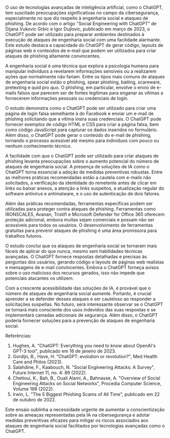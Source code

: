 O uso de tecnologias avançadas de inteligência artificial, como o ChatGPT, tem suscitado preocupações significativas no campo da cibersegurança, especialmente no que diz respeito à engenharia social e ataques de phishing. De acordo com o artigo "Social Engineering with ChatGPT" de Dijana Vukovic Grbic e Igor Dujlovic, publicado em março de 2023, o ChatGPT pode ser utilizado para preparar ambientes destinados à execução de ataques de engenharia social com uma facilidade alarmante. Este estudo destaca a capacidade do ChatGPT de gerar código, layouts de páginas web e conteúdos de e-mail que podem ser utilizados para criar ataques de phishing altamente convincentes.

A engenharia social é uma técnica que explora a psicologia humana para manipular indivíduos a revelarem informações sensíveis ou a realizarem ações que normalmente não fariam. Entre os tipos mais comuns de ataques de engenharia social estão o phishing, spear phishing, baiting, scareware, pretexting e quid pro quo. O phishing, em particular, envolve o envio de e-mails falsos que parecem ser de fontes legítimas para enganar as vítimas a fornecerem informações pessoais ou credenciais de login.

O estudo demonstra como o ChatGPT pode ser utilizado para criar uma página de login falsa semelhante à do Facebook e enviar um e-mail de phishing solicitando que a vítima insira suas credenciais. O ChatGPT pode fornecer exemplos de código HTML e CSS para criar a página falsa, bem como código JavaScript para capturar os dados inseridos no formulário. Além disso, o ChatGPT pode gerar o conteúdo do e-mail de phishing, tornando o processo acessível até mesmo para indivíduos com pouco ou nenhum conhecimento técnico.

A facilidade com que o ChatGPT pode ser utilizado para criar ataques de phishing levanta preocupações sobre o aumento potencial do número de ataques de engenharia social. A presença de soluções de IA como o ChatGPT torna essencial a adoção de medidas preventivas robustas. Entre as melhores práticas recomendadas estão a cautela com e-mails não solicitados, a verificação da identidade do remetente antes de clicar em links ou baixar anexos, a atenção a links suspeitos, a atualização regular do software antivírus e antimalware, e o uso de autenticação de dois fatores.

Além das práticas recomendadas, ferramentas específicas podem ser utilizadas para proteger contra ataques de phishing. Ferramentas como IRONSCALES, Avanan, Tristifi e Microsoft Defender for Office 365 oferecem proteção adicional, embora muitas sejam comerciais e possam não ser acessíveis para todos os usuários. O desenvolvimento de ferramentas gratuitas para prevenir ataques de phishing é uma área promissora para trabalhos futuros.

O estudo conclui que os ataques de engenharia social se tornaram mais fáceis de aplicar do que nunca, mesmo sem habilidades técnicas avançadas. O ChatGPT fornece respostas detalhadas e precisas às perguntas dos usuários, gerando código e layouts de páginas web realistas e mensagens de e-mail convincentes. Embora o ChatGPT forneça avisos sobre o uso malicioso dos recursos gerados, isso não impede que potenciais atacantes os utilizem.

Com a crescente acessibilidade das soluções de IA, é provável que o número de ataques de engenharia social aumente. Portanto, é crucial aprender a se defender desses ataques e ser cauteloso ao responder a solicitações suspeitas. No futuro, será interessante observar se o ChatGPT se tornará mais consciente dos usos indevidos das suas respostas e se implementará camadas adicionais de segurança. Além disso, o ChatGPT poderia fornecer soluções para a prevenção de ataques de engenharia social.

Referências:
1. Hughes, A. "ChatGPT: Everything you need to know about OpenAI's GPT-3 tool", publicado em 16 de janeiro de 2023.
2. Gordijn, B., Have, H. "ChatGPT: evolution or revolution?", Med Health Care and Philos (2023).
3. Salahdine, F., Kaabouch, N. "Social Engineering Attacks: A Survey", Future Internet 11, no. 4: 89 (2022).
4. Chetioui, K., Bah, B., Ouali Alami, A., Bahnasse, A. "Overview of Social Engineering Attacks on Social Networks", Procedia Computer Science, Volume 198 (2022).
5. Irwin, L. "The 5 Biggest Phishing Scams of All Time", publicado em 22 de outubro de 2022.

Este ensaio sublinha a necessidade urgente de aumentar a conscientização sobre as ameaças representadas pela IA na cibersegurança e adotar medidas preventivas eficazes para mitigar os riscos associados aos ataques de engenharia social facilitados por tecnologias avançadas como o ChatGPT.